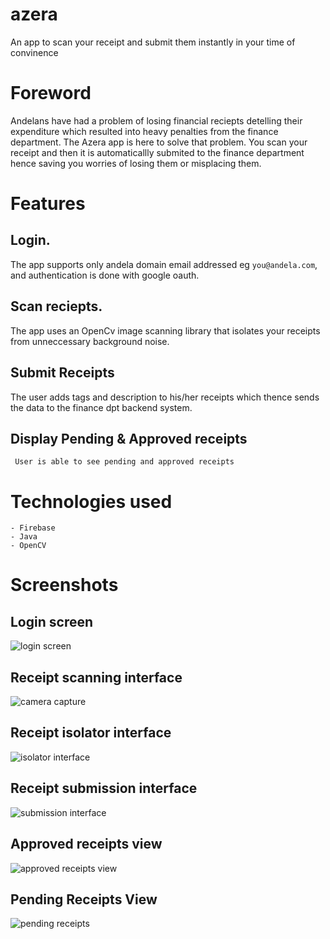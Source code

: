 # azera
An app to scan your receipt and submit them instantly in your time of convinence

# Foreword
  Andelans have had a problem of losing financial reciepts detelling their expenditure which resulted into heavy penalties from
  the finance department. The Azera app is here to solve that problem.
  You scan your receipt and then it is automaticallly submited to the finance department hence saving you worries of losing them
  or misplacing them.
  
  # Features
  ## Login. 
   The app supports only andela domain email addressed eg `you@andela.com`, and authentication is done with google oauth.
   
  ## Scan reciepts.
   The app uses an OpenCv image scanning library that isolates your receipts from unneccessary background noise.
   
  ## Submit Receipts
   The user adds tags and description to his/her receipts which thence sends the data to the finance dpt backend system.
   
  ## Display Pending & Approved receipts
     User is able to see pending and approved receipts
     
 # Technologies used
    - Firebase
    - Java
    - OpenCV

 # Screenshots
 ## Login screen
 ![login screen](https://github.com/collin5/azera/blob/master/app/release/WhatsApp%20Image%202017-09-18%20at%204.46.17%20PM.jpeg)
    
## Receipt scanning interface
![camera capture](https://github.com/collin5/azera/blob/master/app/release/WhatsApp%20Image%202017-09-18%20at%204.46.18%20PM.jpeg)
    
## Receipt isolator interface
![isolator interface](https://github.com/collin5/azera/blob/master/app/release/WhatsApp%20Image%202017-09-18%20at%204.46.19%20PM.jpeg)
    
## Receipt submission interface
![submission interface](https://github.com/collin5/azera/blob/master/app/release/WhatsApp%20Image%202017-09-18%20at%204.46.19%20PM(1).jpeg)
    
## Approved receipts view
![approved receipts view](https://github.com/collin5/azera/blob/master/app/release/WhatsApp%20Image%202017-09-18%20at%204.46.21%20PM.jpeg)
    
## Pending Receipts View
![pending receipts](https://github.com/collin5/azera/blob/master/app/release/WhatsApp%20Image%202017-09-18%20at%204.46.21%20PM(1).jpeg)
